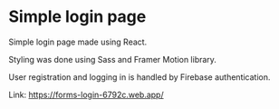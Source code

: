 # Simple login page

Simple login page made using React.

Styling was done using Sass and Framer Motion library.

User registration and logging in is handled by Firebase authentication.

Link: https://forms-login-6792c.web.app/
